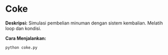 # Coke

**Deskripsi:**
Simulasi pembelian minuman dengan sistem kembalian. Melatih loop dan kondisi.

**Cara Menjalankan:**
```
python coke.py
```

